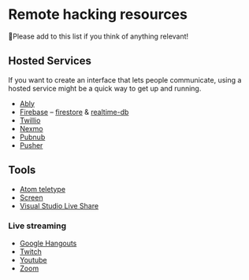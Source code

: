 # Remote hacking resources

💞Please add to this list if you think of anything relevant!

## Hosted Services

If you want to create an interface that lets people communicate, using a hosted service might be a quick way to get up and running.

* [Ably](https://www.ably.io/)
* [Firebase](https://firebase.google.com) – [firestore](https://firebase.google.com/products/firestore) & [realtime-db](https://firebase.google.com/products/realtime-database)
* [Twillio](https://www.twilio.com)
* [Nexmo](https://nexmo.com)
* [Pubnub](https://www.pubnub.com)
* [Pusher](https://pusher.com)


## Tools

* [Atom teletype](https://teletype.atom.io/)
* [Screen](https://screen.so/)
* [Visual Studio Live Share](https://visualstudio.microsoft.com/services/live-share/)


### Live streaming

* [Google Hangouts](https://hangouts.google.com/)
* [Twitch](https://www.twitch.tv/)
* [Youtube](https://www.youtube.com/)
* [Zoom](https://zoom.us/)
